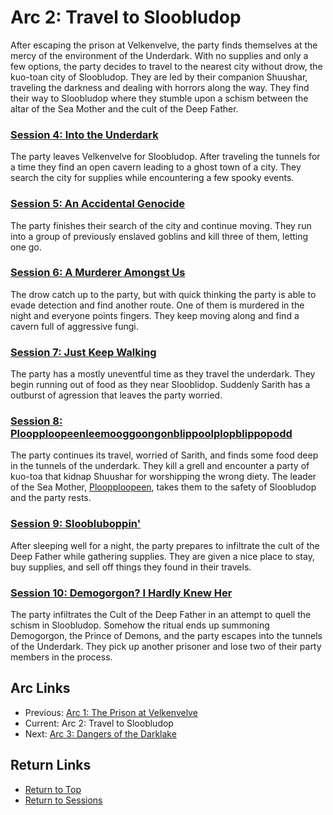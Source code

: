 # Arc 2: Travel to Sloobludop

After escaping the prison at Velkenvelve, the party finds themselves
at the mercy of the environment of the Underdark. With no supplies
and only a few options, the party decides to travel to the nearest
city without drow, the kuo-toan city of Sloobludop. They are led by
their companion Shuushar, traveling the darkness and dealing with
horrors along the way. They find their way to Sloobludop where they
stumble upon a schism between the altar of the Sea Mother and the
cult of the Deep Father.

### [Session 4: Into the Underdark](session04-2020-07-12.md)
The party leaves Velkenvelve for Sloobludop. After traveling the
tunnels for a time they find an open cavern leading to a ghost
town of a city. They search the city for supplies while encountering
a few spooky events.

### [Session 5: An Accidental Genocide](session05-2020-07-26.md)
The party finishes their search of the city and continue moving.
They run into a group of previously enslaved goblins and kill three
of them, letting one go.

### [Session 6: A Murderer Amongst Us](session06-2020-08-16.md)
The drow catch up to the party, but with quick thinking the party is
able to evade detection and find another route. One of them is murdered
in the night and everyone points fingers. They keep moving along and
find a cavern full of aggressive fungi.

### [Session 7: Just Keep Walking](session07-2020-09-13.md)
The party has a mostly uneventful time as they travel the underdark.
They begin running out of food as they near Slooblidop. Suddenly Sarith
has a outburst of agression that leaves the party worried.

### [Session 8: Ploopploopeenleemooggoongonblippoolplopblippopodd](session08-2020-09-27.md)
The party continues its travel, worried of Sarith, and finds some food
deep in the tunnels of the underdark. They kill a grell and encounter
a party of kuo-toa that kidnap Shuushar for worshipping the wrong
diety. The leader of the Sea Mother, [Ploopploopeen](../../characters/sloobludop/ploopploopeen.md),
takes them to the safety of Sloobludop and the party rests.

### [Session 9: Sloobluboppin'](session09-2020-11-01.md)
After sleeping well for a night, the party prepares to infiltrate the
cult of the Deep Father while gathering supplies. They are given a
nice place to stay, buy supplies, and sell off things they found in
their travels.

### [Session 10: Demogorgon? I Hardly Knew Her](session10-2020-11-08.md)
The party infiltrates the Cult of the Deep Father in an attempt to
quell the schism in Sloobludop. Somehow the ritual ends up summoning
Demogorgon, the Prince of Demons, and the party escapes into the
tunnels of the Underdark. They pick up another prisoner and lose
two of their party members in the process.

## Arc Links
* Previous: [Arc 1: The Prison at Velkenvelve](../arc01/info.md)
* Current: Arc 2: Travel to Sloobludop
* Next: [Arc 3: Dangers of the Darklake](../arc03/info.md)

## Return Links
* [Return to Top](../../README.md)
* [Return to Sessions](../info.md)
